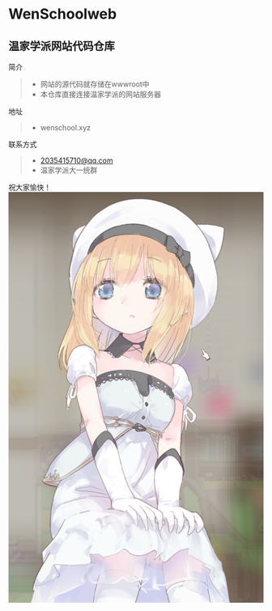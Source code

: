 
# WenSchoolweb
## 温家学派网站代码仓库

 简介
> - 网站的源代码就存储在wwwroot中
> - 本仓库直接连接温家学派的网站服务器


 地址
> - wenschool.xyz

 联系方式
> - 2035415710@qq.com
> - 温家学派大一统群

 祝大家愉快！
 ![我是图片](./pic/1.png)
